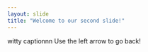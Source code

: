 ```yaml
---
layout: slide
title: "Welcome to our second slide!"
---
```

witty captionnn
Use the left arrow to go back!
